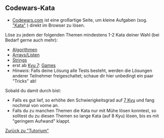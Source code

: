## Codewars-Kata

* [Codewars.com](https://www.codewars.com/) ist eine großartige Seite, um kleine Aufgaben (sog. ["Kata"](https://de.wikipedia.org/wiki/Kata_(J%C5%ABd%C5%8D))
) direkt im Browser zu lösen.

Löse zu jedem der folgenden Themen mindestens 1-2 Kata deiner Wahl (bei Bedarf gerne auch mehr):

* [Algorithmen](https://www.codewars.com/kata/search/python?q=&r%5B%5D=-8&tags=Algorithms&beta=false&order_by=popularity%20desc)
* [Arrays/Listen](https://www.codewars.com/kata/search/python?q=&r%5B%5D=-8&tags=Arrays&beta=false&order_by=popularity%20desc)
* [Strings](https://www.codewars.com/kata/search/python?q=&r%5B%5D=-8&tags=Strings&beta=false&order_by=popularity%20desc)
* erst ab [Kyu 7](codewars_kyu76.md): [Games](https://www.codewars.com/kata/search/python?q=&r%5B%5D=-8&tags=Games&beta=false&order_by=popularity%20desc) 
* _Hinweis_: Falls deine Lösung alle Tests besteht, werden die Lösungen anderer Teilnehmer freigeschaltet; schaue dir hier unbedingt ein paar "Tricks" ab!


Sobald du damit durch bist: 

* Falls es gut lief, so erhöhe den Schwierigkeitsgrad auf [7 Kyu](codewars_kyu76.md) und fang nochmal von vorne an.
* Falls du zu manchen Themen die Kata nur mit Mühe lösen konntest, so solltest du zu diesen Themen so lange Kata (auf 8 Kyu) lösen, bis es mit "geringem Aufwand" klappt.

[Zurück zu "Tutorium"](../../README.md)